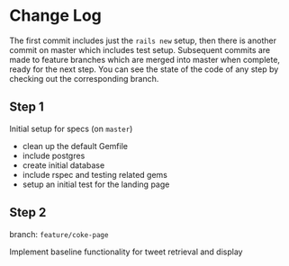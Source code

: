 # Change Log

The first commit includes just the `rails new` setup, then there is another commit on master which includes test setup.
Subsequent commits are made to feature branches which are merged into master when complete, ready for the next step.
You can see the state of the code of any step by checking out the corresponding branch.


## Step 1

Initial setup for specs (on `master`)

* clean up the default Gemfile
* include postgres
* create initial database
* include rspec and testing related gems
* setup an initial test for the landing page


## Step 2

branch: `feature/coke-page`

Implement baseline functionality for tweet retrieval and display
